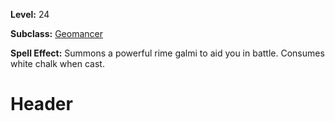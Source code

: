 <!-- TITLE: Spell: Rime Galmi -->
<!-- SUBTITLE:  -->

**Level:** 24

**Subclass:** [Geomancer](geomancer)

**Spell Effect:** Summons a powerful rime galmi to aid you in battle.  Consumes white chalk when cast.

# Header